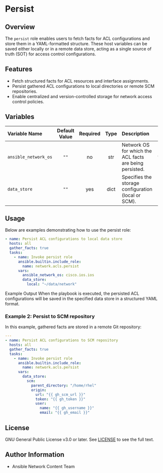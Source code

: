 # Persist

## Overview
The `persist` role enables users to fetch facts for ACL configurations and store them in a YAML-formatted structure. These host variables can be saved either locally or in a remote data store, acting as a single source of truth (SOT) for access control configurations.

## Features
- Fetch structured facts for ACL resources and interface assignments.
- Persist gathered ACL configurations to local directories or remote SCM repositories.
- Enable centralized and version-controlled storage for network access control policies.

## Variables

| Variable Name        | Default Value | Required | Type | Description                                                   |          Example         |
|:---------------------|:-------------:|:--------:|:----:|:------------------------------------------------------------- |:------------------------:|
| `ansible_network_os` | `""`          | no       | str  | Network OS for which the ACL facts are being persisted.        |   `"cisco.ios.ios"`      |
| `data_store`         | `""`          | yes      | dict | Specifies the storage configuration (local or SCM).           | See usage example below. |

## Usage
Below are examples demonstrating how to use the persist role:

```yaml
- name: Persist ACL configurations to local data store
  hosts: all
  gather_facts: true
  tasks:
    - name: Invoke persist role
      ansible.builtin.include_role:
        name: network.acls.persist
      vars:
        ansible_network_os: cisco.ios.ios
        data_store:
          local: "~/data/network"
```
Example Output
When the playbook is executed, the persisted ACL configurations will be saved in the specified data store in a structured YAML format.

### Example 2: Persist to SCM repository
In this example, gathered facts are stored in a remote Git repository:
```yaml
---
- name: Persist ACL configurations to SCM repository
  hosts: all
  gather_facts: true
  tasks:
    - name: Invoke persist role
      ansible.builtin.include_role:
        name: network.acls.persist
      vars:
        data_store:
          scm:
            parent_directory: "/home/rhel"
            origin:
              url: "{{ gh_scm_url }}"
              token: "{{ gh_token }}"
              user:
                name: "{{ gh_username }}"
                email: "{{ gh_email }}"
```

## License
GNU General Public License v3.0 or later.
See [LICENSE](https://www.gnu.org/licenses/gpl-3.0.txt) to see the full text.

## Author Information
- Ansible Network Content Team
